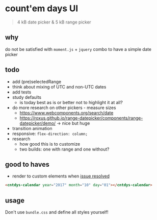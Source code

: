 # count'em days UI

> 4 kB date picker & 5 kB range picker

## why

do not be satisfied with `moment.js` + `jquery` combo to have a simple date picker

## todo

- add (pre)selectedRange
- think about mixing of UTC and non-UTC dates
- add tests
- study defaults
  - is today best as is or better not to highlight it at all?
- do more research on other pickers - measure sizes
  - https://www.webcomponents.org/search/date
  - https://roxus.github.io/range-datepicker/components/range-datepicker/demo/ -> nice but huge
- transition animation
- responsive: `flex-direction: column;`
- research
  - how good this is to customize
  - two builds: one with range and one without?

## good to haves

- render to custom elements when [issue resolved](https://github.com/sveltejs/svelte/issues/875)

```html
<cntdys-calendar year="2017" month="10" day="01"></cntdys-calendar>
```

## usage

Don't use `bundle.css` and define all styles yourself!
